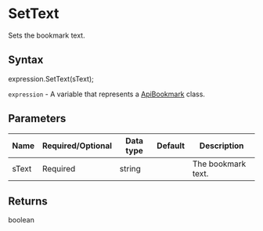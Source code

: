 # SetText

Sets the bookmark text.

## Syntax

expression.SetText(sText);

`expression` - A variable that represents a [ApiBookmark](../ApiBookmark.md) class.

## Parameters

| **Name** | **Required/Optional** | **Data type** | **Default** | **Description** |
| ------------- | ------------- | ------------- | ------------- | ------------- |
| sText | Required | string |  | The bookmark text. |

## Returns

boolean